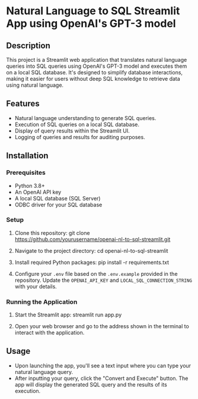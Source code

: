 # Natural Language to SQL Streamlit App using OpenAI's GPT-3 model

## Description
This project is a Streamlit web application that translates natural language queries into SQL queries using OpenAI's GPT-3 model and executes them on a local SQL database. It's designed to simplify database interactions, making it easier for users without deep SQL knowledge to retrieve data using natural language.

## Features
- Natural language understanding to generate SQL queries.
- Execution of SQL queries on a local SQL database.
- Display of query results within the Streamlit UI.
- Logging of queries and results for auditing purposes.

## Installation

### Prerequisites
- Python 3.8+
- An OpenAI API key
- A local SQL database (SQL Server)
- ODBC driver for your SQL database

### Setup

1. Clone this repository:
git clone https://github.com/yourusername/openai-nl-to-sql-streamlit.git

2. Navigate to the project directory:
cd openai-nl-to-sql-streamlit

3. Install required Python packages:
pip install -r requirements.txt

4. Configure your `.env` file based on the `.env.example` provided in the repository. Update the `OPENAI_API_KEY` and `LOCAL_SQL_CONNECTION_STRING` with your details.

### Running the Application

1. Start the Streamlit app:
streamlit run app.py

2. Open your web browser and go to the address shown in the terminal to interact with the application.

## Usage
- Upon launching the app, you'll see a text input where you can type your natural language query.
- After inputting your query, click the "Convert and Execute" button. The app will display the generated SQL query and the results of its execution.


